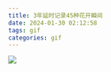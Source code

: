 ```yaml
---
title: 3年延时记录45种花开瞬间
date: 2024-01-30 02:12:58
tags: gif
categories: gif
---
```


![](https://cdn.jsdelivr.net/gh/longergre/picgo/img/1706551237808.gif)
